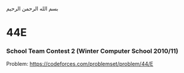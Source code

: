 بسم الله الرحمن الرحيم
<br />
# 44E
### School Team Contest 2 (Winter Computer School 2010/11)
Problem: https://codeforces.com/problemset/problem/44/E <br/>
